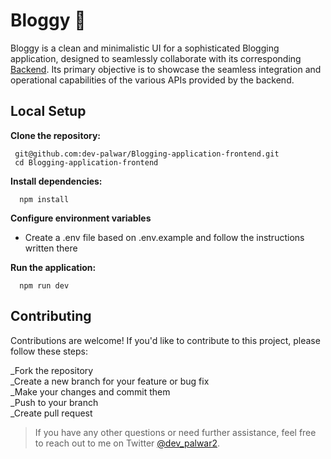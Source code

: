 # Bloggy 📌

Bloggy is a clean and minimalistic UI for a sophisticated Blogging application, designed to seamlessly collaborate with its corresponding [Backend](https://github.com/dev-palwar/Blogging-application-backend). Its primary objective is to showcase the seamless integration and operational capabilities of the various APIs provided by the backend.

## Local Setup

   **Clone the repository:**

     git@github.com:dev-palwar/Blogging-application-frontend.git
     cd Blogging-application-frontend

   **Install dependencies:**

      npm install

   **Configure environment variables**

  - Create a .env file based on .env.example and follow the instructions written there

   **Run the application:**

      npm run dev

## Contributing

Contributions are welcome! If you'd like to contribute to this project, please follow these steps:

_Fork the repository  
_Create a new branch for your feature or bug fix   
_Make your changes and commit them   
_Push to your branch    
_Create pull request  

> If you have any other questions or need further assistance, feel free to reach out to me on Twitter [@dev_palwar2](https://twitter.com/dev_palwar2).

